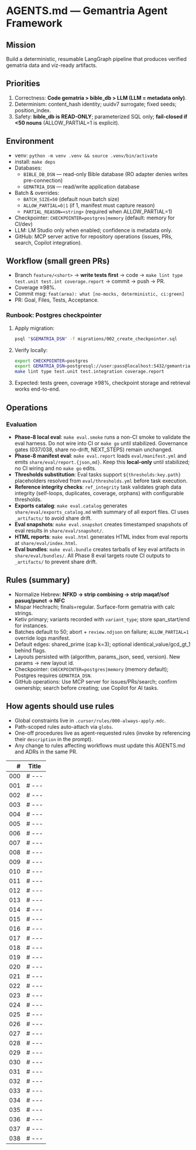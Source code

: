 # AGENTS.md — Gemantria Agent Framework

## Mission
Build a deterministic, resumable LangGraph pipeline that produces verified gematria data and viz-ready artifacts.

## Priorities
1) Correctness: **Code gematria > bible_db > LLM (LLM = metadata only)**.
2) Determinism: content_hash identity; uuidv7 surrogate; fixed seeds; position_index.
3) Safety: **bible_db is READ-ONLY**; parameterized SQL only; **fail-closed if <50 nouns** (ALLOW_PARTIAL=1 is explicit).

## Environment
- venv: `python -m venv .venv && source .venv/bin/activate`
- install: `make deps`
- Databases:
  - `BIBLE_DB_DSN` — read-only Bible database (RO adapter denies writes pre-connection)
  - `GEMATRIA_DSN` — read/write application database
- Batch & overrides:
  - `BATCH_SIZE=50` (default noun batch size)
  - `ALLOW_PARTIAL=0|1` (if 1, manifest must capture reason)
  - `PARTIAL_REASON=<string>` (required when ALLOW_PARTIAL=1)
- Checkpointer: `CHECKPOINTER=postgres|memory` (default: memory for CI/dev)
- LLM: LM Studio only when enabled; confidence is metadata only.
- GitHub: MCP server active for repository operations (issues, PRs, search, Copilot integration).

## Workflow (small green PRs)
- Branch `feature/<short>` → **write tests first** → code → `make lint type test.unit test.int coverage.report` → commit → push → PR.
- Coverage ≥98%.
- Commit msg: `feat(area): what [no-mocks, deterministic, ci:green]`
- PR: Goal, Files, Tests, Acceptance.

### Runbook: Postgres checkpointer
1. Apply migration:
   ```bash
   psql "$GEMATRIA_DSN" -f migrations/002_create_checkpointer.sql
   ```
2. Verify locally:
   ```bash
   export CHECKPOINTER=postgres
   export GEMATRIA_DSN=postgresql://user:pass@localhost:5432/gemantria
   make lint type test.unit test.integration coverage.report
   ```
3. Expected: tests green, coverage ≥98%, checkpoint storage and retrieval works end-to-end.

## Operations

### Evaluation
* **Phase-8 local eval**: `make eval.smoke` runs a non-CI smoke to validate the eval harness. Do not wire into CI or `make go` until stabilized. Governance gates (037/038, share no-drift, NEXT_STEPS) remain unchanged.
* **Phase-8 manifest eval**: `make eval.report` loads `eval/manifest.yml` and emits `share/eval/report.{json,md}`. Keep this **local-only** until stabilized; no CI wiring and no `make go` edits.
* **Thresholds substitution**: Eval tasks support `${thresholds:key.path}` placeholders resolved from `eval/thresholds.yml` before task execution.
* **Reference integrity checks**: `ref_integrity` task validates graph data integrity (self-loops, duplicates, coverage, orphans) with configurable thresholds.
* **Exports catalog**: `make eval.catalog` generates `share/eval/exports_catalog.md` with summary of all export files. CI uses `_artifacts/` to avoid share drift.
* **Eval snapshots**: `make eval.snapshot` creates timestamped snapshots of eval results in `share/eval/snapshot/`.
* **HTML reports**: `make eval.html` generates HTML index from eval reports at `share/eval/index.html`.
* **Eval bundles**: `make eval.bundle` creates tarballs of key eval artifacts in `share/eval/bundles/`. All Phase 8 eval targets route CI outputs to `_artifacts/` to prevent share drift.

## Rules (summary)
- Normalize Hebrew: **NFKD → strip combining → strip maqaf/sof pasuq/punct → NFC**
- Mispar Hechrachi; finals=regular. Surface-form gematria with calc strings.
- Ketiv primary; variants recorded with `variant_type`; store span_start/end for instances.
- Batches default to 50; abort + `review.ndjson` on failure; `ALLOW_PARTIAL=1` override logs manifest.
- Default edges: shared_prime (cap k=3); optional identical_value/gcd_gt_1 behind flags.
- Layouts persisted with (algorithm, params_json, seed, version). New params → new layout id.
- Checkpointer: `CHECKPOINTER=postgres|memory` (memory default); Postgres requires `GEMATRIA_DSN`.
- GitHub operations: Use MCP server for issues/PRs/search; confirm ownership; search before creating; use Copilot for AI tasks.

## How agents should use rules

* Global constraints live in `.cursor/rules/000-always-apply.mdc`.
* Path-scoped rules auto-attach via `globs`.
* One-off procedures live as agent-requested rules (invoke by referencing their `description` in the prompt).
* Any change to rules affecting workflows must update this AGENTS.md and ADRs in the same PR.


<!-- RULES_INVENTORY_START -->
| # | Title |
|---:|-------|
| 000 | # --- |
| 001 | # --- |
| 002 | # --- |
| 003 | # --- |
| 004 | # --- |
| 005 | # --- |
| 006 | # --- |
| 007 | # --- |
| 008 | # --- |
| 009 | # --- |
| 010 | # --- |
| 011 | # --- |
| 012 | # --- |
| 013 | # --- |
| 014 | # --- |
| 015 | # --- |
| 016 | # --- |
| 017 | # --- |
| 018 | # --- |
| 019 | # --- |
| 020 | # --- |
| 021 | # --- |
| 022 | # --- |
| 023 | # --- |
| 024 | # --- |
| 025 | # --- |
| 026 | # --- |
| 027 | # --- |
| 028 | # --- |
| 029 | # --- |
| 030 | # --- |
| 031 | # --- |
| 032 | # --- |
| 033 | # --- |
| 034 | # --- |
| 035 | # --- |
| 036 | # --- |
| 037 | # --- |
| 038 | # --- |
<!-- RULES_INVENTORY_END -->
